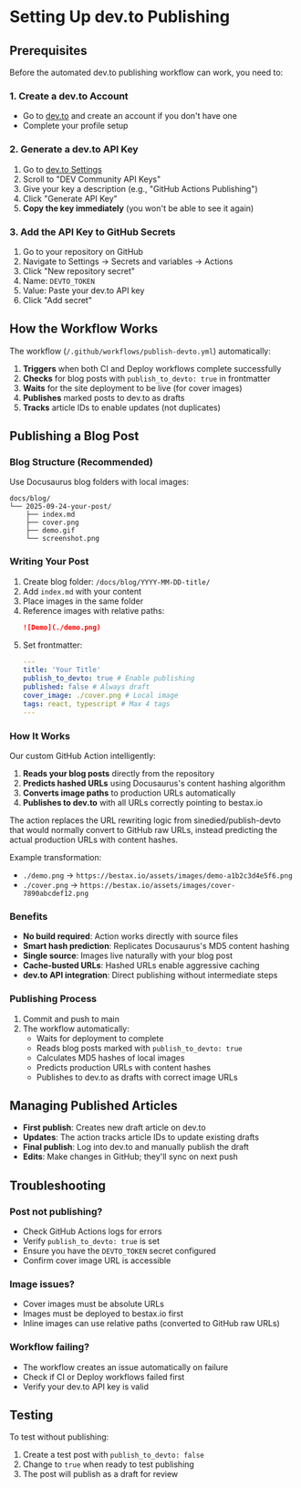# Setting Up dev.to Publishing

## Prerequisites

Before the automated dev.to publishing workflow can work, you need to:

### 1. Create a dev.to Account

- Go to [dev.to](https://dev.to) and create an account if you don't have one
- Complete your profile setup

### 2. Generate a dev.to API Key

1. Go to [dev.to Settings](https://dev.to/settings/extensions)
2. Scroll to "DEV Community API Keys"
3. Give your key a description (e.g., "GitHub Actions Publishing")
4. Click "Generate API Key"
5. **Copy the key immediately** (you won't be able to see it again)

### 3. Add the API Key to GitHub Secrets

1. Go to your repository on GitHub
2. Navigate to Settings → Secrets and variables → Actions
3. Click "New repository secret"
4. Name: `DEVTO_TOKEN`
5. Value: Paste your dev.to API key
6. Click "Add secret"

## How the Workflow Works

The workflow (`/.github/workflows/publish-devto.yml`) automatically:

1. **Triggers** when both CI and Deploy workflows complete successfully
2. **Checks** for blog posts with `publish_to_devto: true` in frontmatter
3. **Waits** for the site deployment to be live (for cover images)
4. **Publishes** marked posts to dev.to as drafts
5. **Tracks** article IDs to enable updates (not duplicates)

## Publishing a Blog Post

### Blog Structure (Recommended)

Use Docusaurus blog folders with local images:

```
docs/blog/
└── 2025-09-24-your-post/
    ├── index.md
    ├── cover.png
    ├── demo.gif
    └── screenshot.png
```

### Writing Your Post

1. Create blog folder: `/docs/blog/YYYY-MM-DD-title/`
2. Add `index.md` with your content
3. Place images in the same folder
4. Reference images with relative paths:
   ```markdown
   ![Demo](./demo.png)
   ```
5. Set frontmatter:
   ```yaml
   ---
   title: 'Your Title'
   publish_to_devto: true # Enable publishing
   published: false # Always draft
   cover_image: ./cover.png # Local image
   tags: react, typescript # Max 4 tags
   ---
   ```

### How It Works

Our custom GitHub Action intelligently:

1. **Reads your blog posts** directly from the repository
2. **Predicts hashed URLs** using Docusaurus's content hashing algorithm
3. **Converts image paths** to production URLs automatically
4. **Publishes to dev.to** with all URLs correctly pointing to bestax.io

The action replaces the URL rewriting logic from sinedied/publish-devto that would normally convert to GitHub raw URLs, instead predicting the actual production URLs with content hashes.

Example transformation:

- `./demo.png` → `https://bestax.io/assets/images/demo-a1b2c3d4e5f6.png`
- `./cover.png` → `https://bestax.io/assets/images/cover-7890abcdef12.png`

### Benefits

- **No build required**: Action works directly with source files
- **Smart hash prediction**: Replicates Docusaurus's MD5 content hashing
- **Single source**: Images live naturally with your blog post
- **Cache-busted URLs**: Hashed URLs enable aggressive caching
- **dev.to API integration**: Direct publishing without intermediate steps

### Publishing Process

1. Commit and push to main
2. The workflow automatically:
   - Waits for deployment to complete
   - Reads blog posts marked with `publish_to_devto: true`
   - Calculates MD5 hashes of local images
   - Predicts production URLs with content hashes
   - Publishes to dev.to as drafts with correct image URLs

## Managing Published Articles

- **First publish**: Creates new draft article on dev.to
- **Updates**: The action tracks article IDs to update existing drafts
- **Final publish**: Log into dev.to and manually publish the draft
- **Edits**: Make changes in GitHub; they'll sync on next push

## Troubleshooting

### Post not publishing?

- Check GitHub Actions logs for errors
- Verify `publish_to_devto: true` is set
- Ensure you have the `DEVTO_TOKEN` secret configured
- Confirm cover image URL is accessible

### Image issues?

- Cover images must be absolute URLs
- Images must be deployed to bestax.io first
- Inline images can use relative paths (converted to GitHub raw URLs)

### Workflow failing?

- The workflow creates an issue automatically on failure
- Check if CI or Deploy workflows failed first
- Verify your dev.to API key is valid

## Testing

To test without publishing:

1. Create a test post with `publish_to_devto: false`
2. Change to `true` when ready to test publishing
3. The post will publish as a draft for review
